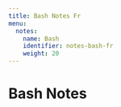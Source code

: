 ```yaml
---
title: Bash Notes Fr
menu:
  notes:
    name: Bash
    identifier: notes-bash-fr
    weight: 20
---
```

# Bash Notes